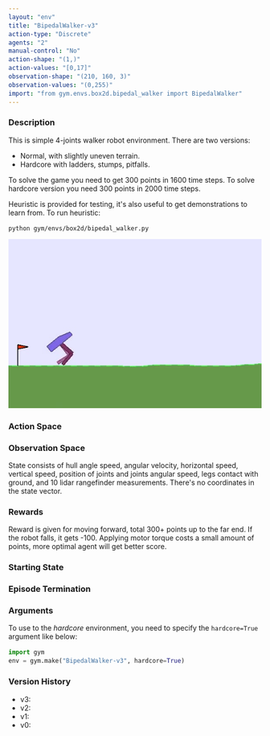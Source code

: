```yaml
---
layout: "env"
title: "BipedalWalker-v3"
action-type: "Discrete"
agents: "2"
manual-control: "No"
action-shape: "(1,)"
action-values: "[0,17]"
observation-shape: "(210, 160, 3)"
observation-values: "(0,255)"
import: "from gym.envs.box2d.bipedal_walker import BipedalWalker"
---
```

<!-- TODO: fix the front matter info; its wrong -->

### Description
This is simple 4-joints walker robot environment.
There are two versions:
- Normal, with slightly uneven terrain.
- Hardcore with ladders, stumps, pitfalls.

To solve the game you need to get 300 points in 1600 time steps.
To solve hardcore version you need 300 points in 2000 time steps.

Heuristic is provided for testing, it's also useful to get demonstrations to learn from. To run heuristic:
```
python gym/envs/box2d/bipedal_walker.py
```

![BipedalWalker Episode Example](./bipedal_walker.jpg)

### Action Space

### Observation Space
State consists of hull angle speed, angular velocity, horizontal speed, vertical speed, position of joints and joints angular speed, legs contact with ground, and 10 lidar rangefinder measurements. There's no coordinates in the state vector.

### Rewards
Reward is given for moving forward, total 300+ points up to the far end. If the robot falls, it gets -100. Applying motor torque costs a small amount of points, more optimal agent will get better score.

### Starting State

### Episode Termination

### Arguments
To use to the _hardcore_ environment, you need to specify the `hardcore=True` argument like below:
```python
import gym
env = gym.make("BipedalWalker-v3", hardcore=True)
```

### Version History
- v3:
- v2:
- v1:
- v0:

<!-- ### References -->
